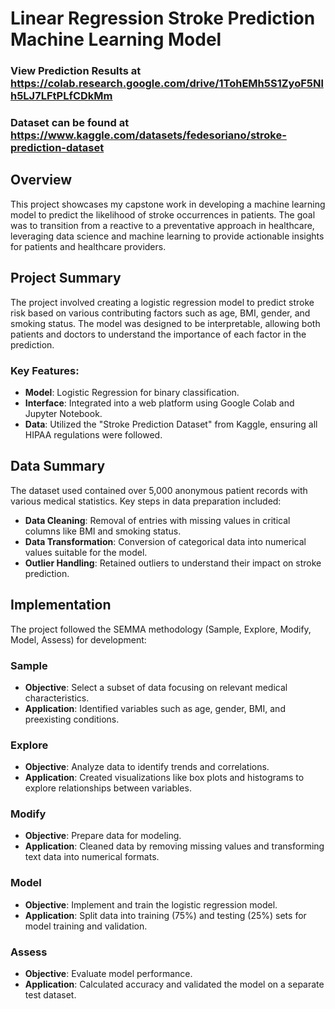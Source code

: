 # Linear Regression Stroke Prediction Machine Learning Model
### View Prediction Results at https://colab.research.google.com/drive/1TohEMh5S1ZyoF5Nlh5LJ7LFtPLfCDkMm
### Dataset can be found at https://www.kaggle.com/datasets/fedesoriano/stroke-prediction-dataset

## Overview
This project showcases my capstone work in developing a machine learning model to predict the likelihood of stroke occurrences in patients. The goal was to transition from a reactive to a preventative approach in healthcare, leveraging data science and machine learning to provide actionable insights for patients and healthcare providers.

## Project Summary
The project involved creating a logistic regression model to predict stroke risk based on various contributing factors such as age, BMI, gender, and smoking status. The model was designed to be interpretable, allowing both patients and doctors to understand the importance of each factor in the prediction.

### Key Features:
- **Model**: Logistic Regression for binary classification.
- **Interface**: Integrated into a web platform using Google Colab and Jupyter Notebook.
- **Data**: Utilized the "Stroke Prediction Dataset" from Kaggle, ensuring all HIPAA regulations were followed.

## Data Summary
The dataset used contained over 5,000 anonymous patient records with various medical statistics. Key steps in data preparation included:
- **Data Cleaning**: Removal of entries with missing values in critical columns like BMI and smoking status.
- **Data Transformation**: Conversion of categorical data into numerical values suitable for the model.
- **Outlier Handling**: Retained outliers to understand their impact on stroke prediction.

## Implementation
The project followed the SEMMA methodology (Sample, Explore, Modify, Model, Assess) for development:

### Sample
- **Objective**: Select a subset of data focusing on relevant medical characteristics.
- **Application**: Identified variables such as age, gender, BMI, and preexisting conditions.

### Explore
- **Objective**: Analyze data to identify trends and correlations.
- **Application**: Created visualizations like box plots and histograms to explore relationships between variables.

### Modify
- **Objective**: Prepare data for modeling.
- **Application**: Cleaned data by removing missing values and transforming text data into numerical formats.

### Model
- **Objective**: Implement and train the logistic regression model.
- **Application**: Split data into training (75%) and testing (25%) sets for model training and validation.

### Assess
- **Objective**: Evaluate model performance.
- **Application**: Calculated accuracy and validated the model on a separate test dataset.



